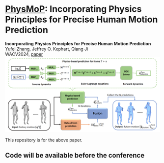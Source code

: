 # <ins>PhysMoP</ins>: Incorporating Physics Principles for Precise Human Motion Prediction
  **Incorporating Physics Principles for Precise Human Motion Prediction** <br />
  [Yufei Zhang](https://zhangy76.github.io/), Jeffrey O. Kephart, Qiang Ji <br /> 
  WACV2024, [paper]() <br />
![](method.png)

This repository is for the above paper. 

## Code will be available before the conference

